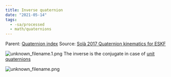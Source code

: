 ```yaml
---
title: Inverse quaternion
date: "2021-05-14"
tags:
  - -sa/processed
  - math/quaternions
---
```


Parent: [Quaternion index](quaternion-index.md)
Source: [Solà 2017 Quaternion kinematics for ESKF](solà-2017-quaternion-kinematics-for-eskf.md)

![unknown_filename.1.png](./_resources/Inverse_quaternion.resources/unknown_filename.1.png)
The inverse is the conjugate in case of [unit quaternions](unit-quaternions.md)

![unknown_filename.png](./_resources/Inverse_quaternion.resources/unknown_filename.png)

